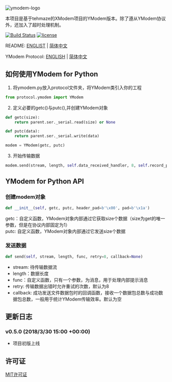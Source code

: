 ![ymodem-logo](https://raw.githubusercontent.com/alexwoo1900/YModem/master/docs/assets/ymodem-logo.png)

本项目是基于tehmaze的XModem项目的YModem版本。除了遵从YModem协议外，还加入了超时处理机制。

[![Build Status](https://www.travis-ci.org/alexwoo1900/YModem.svg?branch=master)](https://www.travis-ci.org/alexwoo1900/YModem)
[![license](https://img.shields.io/github/license/mashape/apistatus.svg)](https://opensource.org/licenses/MIT)

README: [ENGLIST](https://github.com/alexwoo1900/YModem/blob/master/README.md) | [简体中文](https://github.com/alexwoo1900/YModem/blob/master/README_CN.md)

YModem Protocol: [ENGLISH](https://github.com/alexwoo1900/YModem/blob/master/YMODEM.md) | [简体中文](https://github.com/alexwoo1900/YModem/blob/master/YMODEM_CN.md)

## 如何使用YModem for Python
1. 将ymodem.py放入protocol文件夹，将YModem类引入你的工程
```python
from protocol.ymodem import YModem
```

2. 定义必要的getc()与putc(),并创建YModem对象
```python
def getc(size):
    return parent.ser._serial.read(size) or None

def putc(data):
    return parent.ser._serial.write(data)

modem = YModem(getc, putc)
```

3. 开始传输数据
```python
modem.send(stream, length, self.data_received_handler, 8, self.record_progress)
```
## YModem for Python API

### 创建modem对象
```python
def __init__(self, getc, putc, header_pad=b'\x00', pad=b'\x1a')
```
getc：自定义函数，YModem对象内部通过它获取size个数据（size为get的唯一参数，但是在协议内部固定为1） \
putc: 自定义函数，YModem对象内部通过它发送size个数据

### 发送数据
```python
def send(self, stream, length, func, retry=8, callback=None)
```
- stream: 待传输数据流
- length：数据长度
- func：自定义函数，只有一个参数，为消息，用于处理内部提示消息
- retry: 传输数据出错时允许重试的次数，默认为8
- callback: 成功发送文件数据包时的回调函数，接收一个数据包总数与成功数据包总数，一般用于统计YModem传输效率。默认为空

## 更新日志
### v0.5.0 (2018/3/30 15:00 +00:00)
- 项目初版上线

## 许可证
[MIT许可证](https://opensource.org/licenses/MIT)